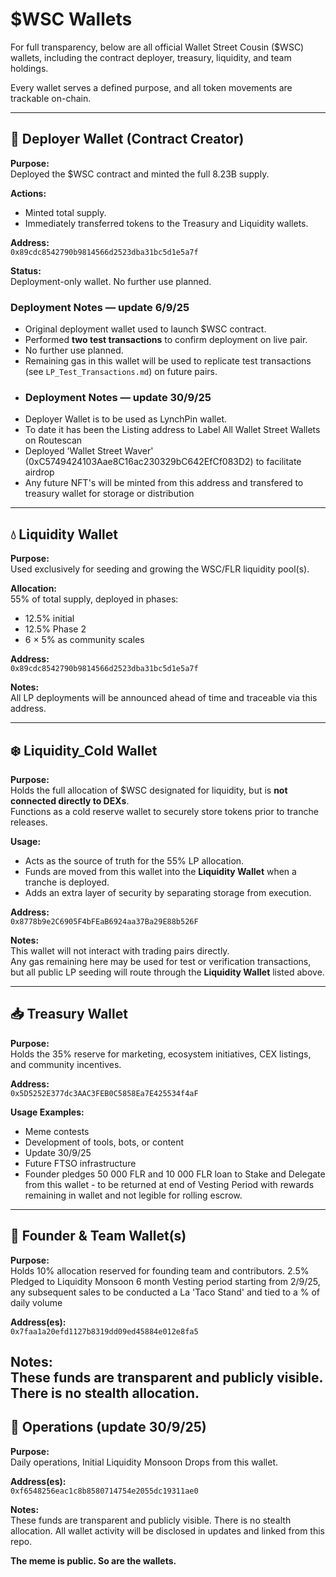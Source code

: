 # $WSC Wallets

For full transparency, below are all official Wallet Street Cousin ($WSC) wallets, including the contract deployer, treasury, liquidity, and team holdings.

Every wallet serves a defined purpose, and all token movements are trackable on-chain.

---

## 🧱 Deployer Wallet (Contract Creator)

**Purpose:**  
Deployed the $WSC contract and minted the full 8.23B supply.

**Actions:**  
- Minted total supply.  
- Immediately transferred tokens to the Treasury and Liquidity wallets.  

**Address:**  
`0x89cdc8542790b9814566d2523dba31bc5d1e5a7f`

**Status:**  
Deployment-only wallet. No further use planned.

### Deployment Notes — update 6/9/25
- Original deployment wallet used to launch $WSC contract.  
- Performed **two test transactions** to confirm deployment on live pair.  
- No further use planned.  
- Remaining gas in this wallet will be used to replicate test transactions (see `LP_Test_Transactions.md`) on future pairs.
- ### Deployment Notes — update 30/9/25
- Deployer Wallet is to be used as LynchPin wallet.
- To date it has been the Listing address to Label All Wallet Street Wallets on Routescan
- Deployed 'Wallet Street Waver' (0xC5749424103Aae8C16ac230329bC642EfCf083D2) to facilitate airdrop
- Any future NFT's will be minted from this address and transfered to treasury wallet for storage or distribution

---

## 💧 Liquidity Wallet

**Purpose:**  
Used exclusively for seeding and growing the WSC/FLR liquidity pool(s).

**Allocation:**  
55% of total supply, deployed in phases:  
- 12.5% initial  
- 12.5% Phase 2  
- 6 × 5% as community scales  

**Address:**  
`0x89cdc8542790b9814566d2523dba31bc5d1e5a7f`

**Notes:**  
All LP deployments will be announced ahead of time and traceable via this address.

---

## ❄️ Liquidity_Cold Wallet

**Purpose:**  
Holds the full allocation of $WSC designated for liquidity, but is **not connected directly to DEXs**.  
Functions as a cold reserve wallet to securely store tokens prior to tranche releases.

**Usage:**  
- Acts as the source of truth for the 55% LP allocation.  
- Funds are moved from this wallet into the **Liquidity Wallet** when a tranche is deployed.  
- Adds an extra layer of security by separating storage from execution.  

**Address:**  
`0x8778b9e2C6905F4bFEaB6924aa37Ba29E88b526F`

**Notes:**  
This wallet will not interact with trading pairs directly.  
Any gas remaining here may be used for test or verification transactions, but all public LP seeding will route through the **Liquidity Wallet** listed above.  

---

## 📥 Treasury Wallet

**Purpose:**  
Holds the 35% reserve for marketing, ecosystem initiatives, CEX listings, and community incentives.

**Address:**  
`0x5D5252E377dc3AAC3FEB0C5858Ea7E425534f4aF`

**Usage Examples:**  
- Meme contests    
- Development of tools, bots, or content
- Update 30/9/25
- Future FTSO infrastructure
- Founder pledges 50 000 FLR and 10 000 FLR loan to Stake and Delegate from this wallet - to be returned at end of Vesting Period with rewards remaining in wallet and not legible for rolling escrow.

---

## 🔐 Founder & Team Wallet(s)

**Purpose:**  
Holds 10% allocation reserved for founding team and contributors.
2.5% Pledged to Liquidity Monsoon
6 month Vesting period starting from 2/9/25, any subsequent sales to be conducted a La 'Taco Stand' and tied to a % of daily volume

**Address(es):**  
`0x7faa1a20efd1127b8319dd09ed45884e012e8fa5`

**Notes:**  
These funds are transparent and publicly visible. There is no stealth allocation.
---
## 🔐 Operations (update 30/9/25)

**Purpose:**  
Daily operations, Initial Liquidity Monsoon Drops from this wallet.

**Address(es):**  
`0xf6548256eac1c8b8580714754e2055dc19311ae0`

**Notes:**  
These funds are transparent and publicly visible. There is no stealth allocation.
All wallet activity will be disclosed in updates and linked from this repo.

**The meme is public. So are the wallets.**
